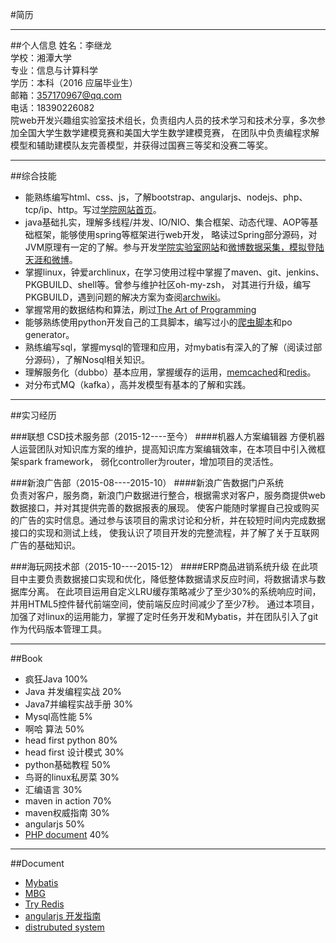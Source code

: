 #简历      

***
     
##个人信息
姓名：李继龙   
学校：湘潭大学      
专业：信息与计算科学           
学历：本科（2016 应届毕业生）     
邮箱：357170967@qq.com     
电话：18390226082     
院web开发兴趣组实验室技术组长，负责组内人员的技术学习和技术分享，多次参加全国大学生数学建模竞赛和美国大学生数学建模竞赛，
在团队中负责编程求解模型和辅助建模队友完善模型，并获得过国赛三等奖和没赛二等奖。

***

##综合技能
- 能熟练编写html、css、js，了解bootstrap、angularjs、nodejs、php、tcp/ip、http。写过[学院网站首页][1]。
- java基础扎实，理解多线程/并发、IO/NIO、集合框架、动态代理、AOP等基础框架，能够使用spring等框架进行web开发，
略读过Spring部分源码，对JVM原理有一定的了解。参与开发[学院实验室网站][2]和[微博数据采集，模拟登陆天涯和微博][3]。
- 掌握linux，钟爱archlinux，在学习使用过程中掌握了maven、git、jenkins、PKGBUILD、shell等。曾参与维护社区oh-my-zsh，
对其进行升级，编写PKGBUILD，遇到问题的解决方案为查阅[archwiki][14]。
- 掌握常用的数据结构和算法，刷过[The Art of Programming][12]
- 能够熟练使用python开发自己的工具脚本，编写过小的[爬虫脚本][4]和po generator。
- 熟练编写sql，掌握mysql的管理和应用，对mybatis有深入的了解（阅读过部分源码），了解Nosql相关知识。
- 理解服务化（dubbo）基本应用，掌握缓存的运用，[memcached][5]和[redis][8]。
- 对分布式MQ（kafka），高并发模型有基本的了解和实践。     

***

##实习经历

###联想 CSD技术服务部（2015-12----至今）
####机器人方案编辑器
方便机器人运营团队对知识库方案的维护，提高知识库方案编辑效率，在本项目中引入微框架spark framework，
弱化controller为router，增加项目的灵活性。

###新浪广告部（2015-08----2015-10）
####新浪广告数据门户系统       
负责对客户，服务商，新浪门户数据进行整合，根据需求对客户，服务商提供web数据接口，并对其提供完善的数据报表的展现。
使客户能随时掌握自己投或购买的广告的实时信息。通过参与该项目的需求讨论和分析，并在较短时间内完成数据接口的实现和测试上线，
使我认识了项目开发的完整流程，并了解了关于互联网广告的基础知识。

###海玩网技术部（2015-10----2015-12）
####ERP商品进销系统升级
在此项目中主要负责数据接口实现和优化，降低整体数据请求反应时间，将数据请求与数据库分离。
在此项目运用自定义LRU缓存策略减少了至少30%的系统响应时间，并用HTML5控件替代前端空间，使前端反应时间减少了至少7秒。
通过本项目，加强了对linux的运用能力，掌握了定时任务开发和Mybatis，并在团队引入了git作为代码版本管理工具。

***       

##Book
- 疯狂Java                100%
- Java 并发编程实战        20%
- Java7并编程实战手册      30%
- Mysql高性能              5%
- 啊哈 算法                50%
- head first python        80%
- head first 设计模式      30%
- python基础教程           50%
- 鸟哥的linux私房菜        30%
- 汇编语言                 30%
- maven in action          70%
- maven权威指南            30%
- angularjs                50%
- [PHP document][13]       40%

***

##Document   
- [Mybatis][6]
- [MBG][7]
- [Try Redis][9]
- [angularjs 开发指南][10]
- [distrubuted system][11]


[1]: https://github.com/Melody12ab/note/blob/master/MathWeb/html/index.html
[2]: http://202.197.237.29:9292/
[3]: https://github.com/Melody12ab/MySpider
[4]: https://github.com/Melody12ab/python_crawler
[5]: http://memcached.org/
[6]: http://mybatis.github.io/mybatis-3/zh/index.html
[7]: http://mybatis.org/generator/
[8]: http://redis.io/
[9]: http://try.redis.io/
[10]: http://angularjs.cn/T008?p=1
[11]: http://nil.csail.mit.edu/6.824/2015/
[12]: http://taop.marchtea.com/
[13]: http://php.net/manual/zh/
[14]: https://wiki.archlinux.org/
